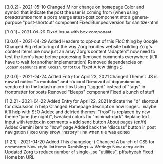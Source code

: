 [3.0.2] - 2021-05-10
Changed
    Minor change on homepage
    Color and symbol that indicate the post the user is coming from (when using breadcrumbs from a post)
    Merge latest-post component into a general-purpose "post-shortcut" component
Fixed
    Bumped version for sanitize-html

[3.0.1] - 2021-04-29
Fixed
    Issue with box component

[3.0.0] - 2021-04-29
Added
    Headers to opt-out of this FloC thing by Google
Changed
    Big refactoring of the way Zorg handles website building
    Zorg's content items are now just an array
    Zorg's content "adapters" now need to test the item's type before processing
    Removed comments everywhere (it'll have to wait for another implementation)
    Removed dependencies on `lodash.debounce` and `lodash.throttle`
Fixed
    A few things ;)

[2.0.0] - 2021-04-24
Added
    Entry for April 23, 2021
Changed
    Theme's JS is now all native "js modules" and it's cool
    Removed all dependencies, vendored-in the lodash micro-libs
    Using "tagged" instead of "tags" in frontmatter for posts
    Removed "bleeps" component
Fixed
    a bunch of stuff

[1.2.2] - 2021-04-22
Added
    Entry for April 22, 2021
    Indicate the "d" shortcut for discussion in help
Changed
    Homepage description now longer... maybe it'll help with SEO
    Added and deleted themes: "frost" is replaced by new theme "june (by night)", tweaked colors for "minimal-dark"
    Replace text input with textbox in comments + add send button
    About pages (en/fr)
    Added Gemini item to "now" page
    Added back the "discuss" button in post navigation
Fixed
    Only show "history" link when file was edited

[1.2.1] - 2021-04-20
Added
    This changelog :)
Changed
    A bunch of CSS for comments
    New style list items
    Ramblings -> Writings
    New entry edits
    Updated Zorg to reduce number of single-use "utilities", pffsshyeah
Fixed
    Home btn URL
